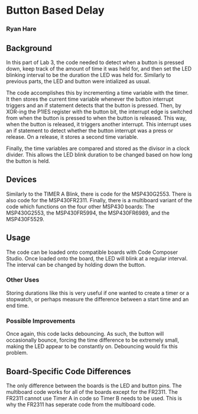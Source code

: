 # Button Based Delay
### Ryan Hare

## Background
In this part of Lab 3, the code needed to detect when a button is pressed down, keep track of the amount of time it was held for, and then set the LED blinking interval to be the duration the LED was held for. Similarly to previous parts, the LED and button were intialized as usual. 

The code accomplishes this by incrementing a time variable with the timer. It then stores the current time variable whenever the button interrupt triggers and an if statement detects that the button is pressed. Then, by XOR-ing the P1IES register with the button bit, the interrupt edge is switched from when the button is pressed to when the button is released. This way, when the button is released, it triggers another interrupt. This interrupt uses an if statement to detect whether the button interrupt was a press or release. On a release, it stores a second time variable. 

Finally, the time variables are compared and stored as the divisor in a clock divider. This allows the LED blink duration to be changed based on how long the button is held.
## Devices
Similarly to the TIMER A Blink, there is code for the MSP430G2553. There is also code for the MSP430FR2311. Finally, there is a multiboard variant of the code which functions on the four other MSP430 boards: The MSP430G2553, the MSP430FR5994, the MSP430FR6989, and the MSP430F5529.
## Usage
The code can be loaded onto compatible boards with Code Composer Studio. Once loaded onto the board, the LED will blink at a regular interval. The interval can be changed by holding down the button.
### Other Uses
Storing durations like this is very useful if one wanted to create a timer or a stopwatch, or perhaps measure the difference between a start time and an end time.
### Possible Improvements
Once again, this code lacks debouncing. As such, the button will occasionally bounce, forcing the time difference to be extremely small, making the LED appear to be constantly on. Debouncing would fix this problem.
## Board-Specific Code Differences
The only difference between the boards is the LED and button pins. The multiboard code works for all of the boards except for the FR2311. The FR2311 cannot use Timer A in code so Timer B needs to be used. This is why the FR2311 has seperate code from the multiboard code.